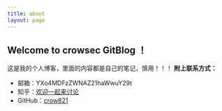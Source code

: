 ```yaml
---
title: about
layout: page
---
```


Welcome to crowsec GitBlog ！
----------------------------
这是我的个人博客，里面的内容都是自己的笔记，慎用！！！
**附上联系方式：**


 - 邮箱：YXo4MDFzZWNAZ21haWwuY29t
 - 知乎：[欢迎一起来讨论][1]
 - GitHub：[crow821][2]


[1]: https://www.zhihu.com
[2]: https://github.com/crow821

